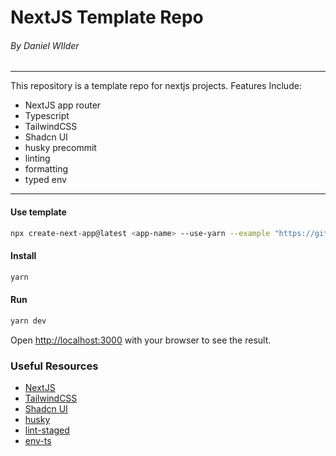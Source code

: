 # NextJS Template Repo
###### By Daniel WIlder

---

This repository is a template repo for nextjs projects. 
Features Include:
- NextJS app router
- Typescript
- TailwindCSS
- Shadcn UI
- husky precommit
- linting
- formatting
- typed env
---

#### Use template
```bash
npx create-next-app@latest <app-name> --use-yarn --example "https://github.com/dauncy/nextjs-template"
```

#### Install

```bash
yarn
```

#### Run

```bash
yarn dev
```

Open [http://localhost:3000](http://localhost:3000) with your browser to see the result.

### Useful Resources

- [NextJS](https://nextjs.org/docs)
- [TailwindCSS](https://tailwindcss.com/docs)
- [Shadcn UI](https://ui.shadcn.com/docs)
- [husky](https://typicode.github.io/husky/#/)
- [lint-staged](https://github.com/okonet/lint-staged)
- [env-ts](https://github.com/t3-oss/env-ts)
